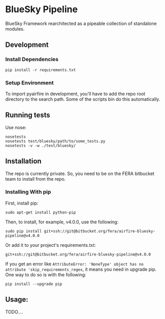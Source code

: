 # BlueSky Pipeline

BlueSky Framework rearchitected as a pipeable collection of standalone modules.

## Development

### Install Dependencies

    pip install -r requirements.txt

### Setup Environment

To import pyairfire in development, you'll have to add the repo root directory
to the search path. Some of the scripts bin do this automatically.

## Running tests

Use nose:

    nosetests
    nosetests test/bluesky/path/to/some_tests.py
    nosetests -v -w ./test/bluesky/

## Installation

The repo is currently private. So, you need to be on the FERA bitbucket team
to install from the repo.

### Installing With pip

First, install pip:

    sudo apt-get install python-pip

Then, to install, for example, v4.0.0, use the following:

    sudo pip install git+ssh://git@bitbucket.org/fera/airfire-bluesky-pipeline@v4.0.0

Or add it to your project's requirements.txt:

    git+ssh://git@bitbucket.org/fera/airfire-bluesky-pipeline@v4.0.0

If you get an error like    ```AttributeError: 'NoneType' object has no attribute 'skip_requirements_regex```, it means you need in upgrade pip.  One way to do so is with the following:

    pip install --upgrade pip

## Usage:

TODO....

